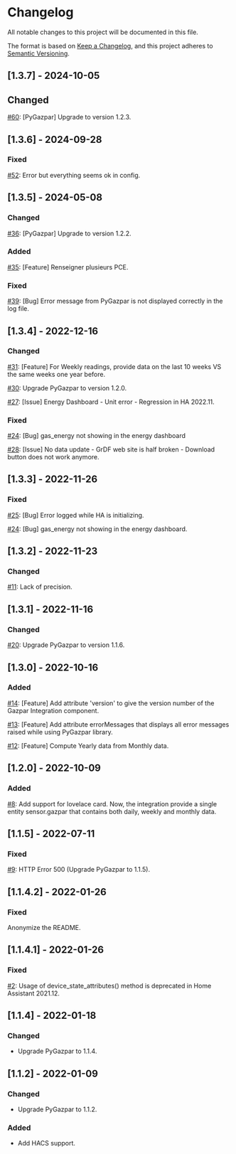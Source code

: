 # Changelog
All notable changes to this project will be documented in this file.

The format is based on [Keep a Changelog](https://keepachangelog.com/en/1.0.0/),
and this project adheres to [Semantic Versioning](https://semver.org/spec/v2.0.0.html).

## [1.3.7] - 2024-10-05

## Changed

[#60](https://github.com/ssenart/home-assistant-gazpar/issues/60): [PyGazpar] Upgrade to version 1.2.3.

## [1.3.6] - 2024-09-28

### Fixed

[#52](https://github.com/ssenart/home-assistant-gazpar/issues/52): Error but everything seems ok in config.

## [1.3.5] - 2024-05-08

### Changed

[#36](https://github.com/ssenart/home-assistant-gazpar/issues/36): [PyGazpar] Upgrade to version 1.2.2.

### Added

[#35](https://github.com/ssenart/home-assistant-gazpar/issues/35): [Feature] Renseigner plusieurs PCE.

### Fixed

[#39](https://github.com/ssenart/home-assistant-gazpar/issues/39): [Bug] Error message from PyGazpar is not displayed correctly in the log file.

## [1.3.4] - 2022-12-16

### Changed

[#31](https://github.com/ssenart/home-assistant-gazpar/issues/31): [Feature] For Weekly readings, provide data on the last 10 weeks VS the same weeks one year before.

[#30](https://github.com/ssenart/home-assistant-gazpar/issues/30): Upgrade PyGazpar to version 1.2.0.

[#27](https://github.com/ssenart/home-assistant-gazpar/issues/27): [Issue] Energy Dashboard - Unit error - Regression in HA 2022.11.

### Fixed
[#24](https://github.com/ssenart/home-assistant-gazpar/issues/24): [Bug] gas_energy not showing in the energy dashboard

[#28](https://github.com/ssenart/home-assistant-gazpar/issues/28): [Issue] No data update - GrDF web site is half broken - Download button does not work anymore.

## [1.3.3] - 2022-11-26

### Fixed
[#25](https://github.com/ssenart/home-assistant-gazpar/issues/25): [Bug] Error logged while HA is initializing.

[#24](https://github.com/ssenart/home-assistant-gazpar/issues/24): [Bug] gas_energy not showing in the energy dashboard.

## [1.3.2] - 2022-11-23

### Changed
[#11](https://github.com/ssenart/home-assistant-gazpar/issues/11): Lack of precision.

## [1.3.1] - 2022-11-16

### Changed
[#20](https://github.com/ssenart/home-assistant-gazpar/issues/20): Upgrade PyGazpar to version 1.1.6.

## [1.3.0] - 2022-10-16

### Added
[#14](https://github.com/ssenart/home-assistant-gazpar/issues/14): [Feature] Add attribute 'version' to give the version number of the Gazpar Integration component.

[#13](https://github.com/ssenart/home-assistant-gazpar/issues/13): [Feature] Add attribute errorMessages that displays all error messages raised while using PyGazpar library.

[#12](https://github.com/ssenart/home-assistant-gazpar/issues/12): [Feature] Compute Yearly data from Monthly data.

## [1.2.0] - 2022-10-09

### Added
[#8](https://github.com/ssenart/home-assistant-gazpar/issues/8): Add support for lovelace card. Now, the integration provide a single entity sensor.gazpar that contains both daily, weekly and monthly data.

## [1.1.5] - 2022-07-11

### Fixed
[#9](https://github.com/ssenart/home-assistant-gazpar/issues/9): HTTP Error 500 (Upgrade PyGazpar to 1.1.5).

## [1.1.4.2] - 2022-01-26

### Fixed
Anonymize the README.

## [1.1.4.1] - 2022-01-26

### Fixed
[#2](https://github.com/ssenart/home-assistant-gazpar/issues/2): Usage of device_state_attributes() method is deprecated in Home Assistant 2021.12.

## [1.1.4] - 2022-01-18

### Changed
- Upgrade PyGazpar to 1.1.4.

## [1.1.2] - 2022-01-09

### Changed
- Upgrade PyGazpar to 1.1.2.

### Added
- Add HACS support.
